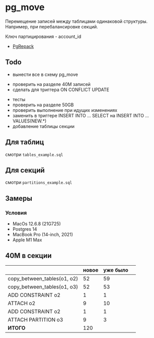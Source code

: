 # pg_move

Перемещение записей между таблицами одинаковой структуры.  
Например, при перебалансировке секций.

Ключ партицирования - account_id  

- [PgRepack](https://github.com/reorg/pg_repack/blob/master/lib/pg_repack.sql.in)

## Todo

- вынести все в схему pg_move

+ проверить на разделе 40M записей
+ сделать для триггера ON CONFLICT UPDATE

- тесты
- проверить на разделе 50GB
- проверить выполнение при идущих изменениях
- заменить в триггере INSERT INTO ... SELECT на INSERT INTO ... VALUES(NEW.*)
- добавление таблицы секции 

## Для таблиц

смотри `tables_example.sql`

## Для секций

смотри `partitions_example.sql`

## Замеры

### Условия

- MacOs 12.6.8 (21G725)
- Postgres 14
- MacBook Pro (14-inch, 2021)
- Apple M1 Max

## 40М в секции

|                             | новое | уже было |     |
|-----------------------------|-------|----------|-----|
| copy_between_tables(o1, o2) | 52    | 59       |     |
| copy_between_tables(o1, o3) | 52    | 53       |     |
| ADD CONSTRAINT o2           | 1     | 1        |     |
| ATTACH o2                   | 9     | 10       |     |  
| ADD CONSTRAINT o2           | 1     | 1        |     |
| ATTACH PARTITION o3         | 9     | 3        |     |
| **ИТОГО**                   | 120   |          |     |
